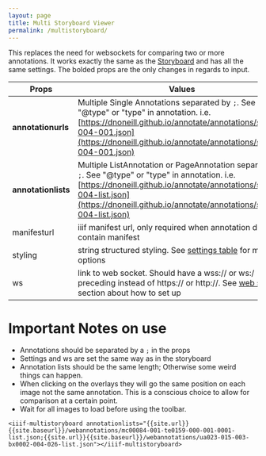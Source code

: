 ```yaml
---
layout: page
title: Multi Storyboard Viewer
permalink: /multistoryboard/
---
```


This replaces the need for websockets for comparing two or more annotations. It works exactly the same as the [Storyboard]({{site.baseurl}}/storyboard) and has all the same settings. The bolded props are the only changes in regards to input.

| Props      | Values |
| ----------- | ----------- |
| **annotationurls** | Multiple Single Annotations separated by `;`. See "@type" or "type" in annotation. i.e. [https://dnoneill.github.io/annotate/annotations/segins-004-001.json](https://dnoneill.github.io/annotate/annotations/segins-004-001.json)|
| **annotationlists** | Multiple ListAnnotation or PageAnnotation separated by `;`. See "@type" or "type" in annotation. i.e. [https://dnoneill.github.io/annotate/annotations/segins-004-list.json](https://dnoneill.github.io/annotate/annotations/segins-004-list.json) |
| manifesturl | iiif manifest url, only required when annotation does not contain manifest |
| styling | string structured styling. See [settings table](#settings) for more options |
| ws | link to web socket. Should have a wss:// or ws:/ preceding instead of https:// or http://. See [web sockets](#web-sockets) section about how to set up |

# Important Notes on use
 * Annotations should be separated by a `;` in the props
 * Settings and ws are set the same way as in the storyboard
 * Annotation lists should be the same length; Otherwise some weird things can happen.
 * When clicking on the overlays they will go the same position on each image not the same annotation. This is a conscious choice to allow for comparison at a certain point.
 * Wait for all images to load before using the toolbar.

<script src="{{site.url}}{{site.baseurl}}/dist/iiif-annotation.js"></script>
<link rel="stylesheet" type="text/css" href="{{site.url}}{{site.baseurl}}/dist/iiif-annotation.css">

```
<iiif-multistoryboard annotationlists="{{site.url}}{{site.baseurl}}/webannotations/mc00084-001-te0159-000-001-0001-list.json;{{site.url}}{{site.baseurl}}/webannotations/ua023-015-003-bx0002-004-026-list.json"></iiif-multistoryboard>

```

<iiif-multistoryboard annotationlists="{{site.url}}{{site.baseurl}}/webannotations/mc00084-001-te0159-000-001-0001-list.json;{{site.url}}{{site.baseurl}}/webannotations/ua023-015-003-bx0002-004-026-list.json"></iiif-multistoryboard>
